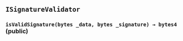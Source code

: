 ## `ISignatureValidator`






### `isValidSignature(bytes _data, bytes _signature) → bytes4` (public)






